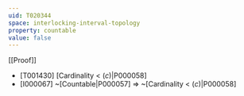 ```yaml
---
uid: T020344
space: interlocking-interval-topology
property: countable
value: false
---
```

[[Proof]]

* [T001430] [Cardinality < $\mathfrak(c)$|P000058]
* [I000067] ~[Countable|P000057] => ~[Cardinality < $\mathfrak(c)$|P000058]

